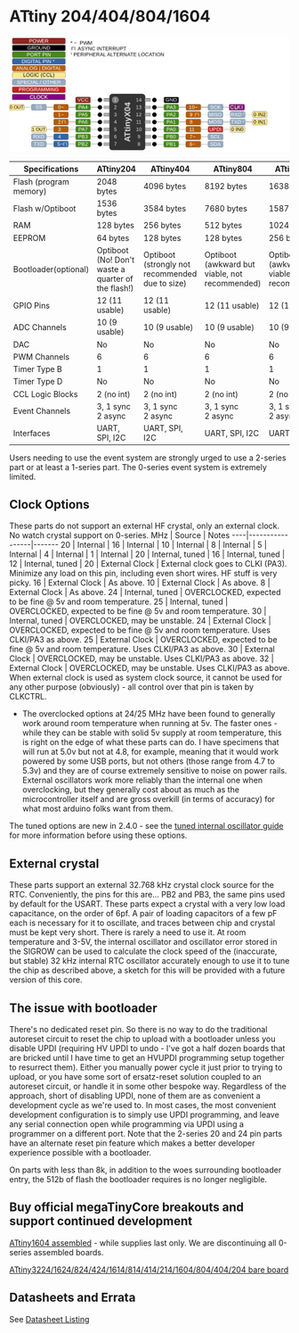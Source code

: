 # ATtiny 204/404/804/1604
![x04 Pin Mapping](ATtiny_x04.gif "Arduino Pin Mapping for ATtiny x04")

 Specifications          |    ATtiny204   |   ATtiny404    |   ATtiny804    |  ATtiny1604
-------------------------|----------------|----------------|----------------|--------------
Flash (program memory)   | 2048 bytes     | 4096 bytes     | 8192 bytes     | 16384 bytes
Flash w/Optiboot         | 1536 bytes     | 3584 bytes     | 7680 bytes     | 15872 bytes
RAM                      | 128 bytes      | 256 bytes      | 512 bytes      | 1024 bytes
EEPROM                   | 64 bytes       | 128 bytes      | 128 bytes      | 256 bytes
Bootloader(optional)     | Optiboot (No! Don't waste a quarter of the flash!) | Optiboot (strongly not recommended due to size) | Optiboot (awkward but viable, not recommended) | Optiboot (awkward but viable, not recommended)
GPIO Pins                | 12 (11 usable) | 12 (11 usable) | 12 (11 usable) | 12 (11 usable)
ADC Channels             | 10 (9 usable)  | 10 (9 usable)  | 10 (9 usable)  | 10 (9 usable)
DAC                      | No             | No             | No             | No
PWM Channels             |              6 |              6 |              6 | 6
Timer Type B             |              1 |              1 |              1 | 1
Timer Type D             | No             |             No |             No | No
CCL Logic Blocks         |     2 (no int) |     2 (no int) |     2 (no int) |     2 (no int)
Event Channels           | 3, 1 sync<br/> 2 async | 3, 1 sync<br/> 2 async  | 3, 1 sync<br/> 2 async | 3, 1 sync<br/> 2 async
Interfaces               | UART, SPI, I2C | UART, SPI, I2C | UART, SPI, I2C | UART, SPI, I2C

Users needing to use the event system are strongly urged to use a 2-series part or at least a 1-series part. The 0-series event system is extremely limited.

## Clock Options
These parts do not support an external HF crystal, only an external clock. No watch crystal support on 0-series.
 MHz | Source          | Notes
 ----|-----------------|-------
  20 | Internal        |
  16 | Internal        |
  10 | Internal        |
   8 | Internal        |
   5 | Internal        |
   4 | Internal        |
   1 | Internal        |
  20 | Internal, tuned |
  16 | Internal, tuned |
  12 | Internal, tuned |
  20 | External Clock  | External clock goes to CLKI (PA3). Minimize any load on this pin, including even short wires. HF stuff is very picky.
  16 | External Clock  | As above.
  10 | External Clock  | As above.
   8 | External Clock  | As above.
  24 | Internal, tuned | OVERCLOCKED, expected to be fine @ 5v and room temperature.
  25 | Internal, tuned | OVERCLOCKED, expected to be fine @ 5v and room temperature.
  30 | Internal, tuned | OVERCLOCKED, may be unstable.
  24 | External Clock  | OVERCLOCKED, expected to be fine @ 5v and room temperature. Uses CLKI/PA3 as above.
  25 | External Clock  | OVERCLOCKED, expected to be fine @ 5v and room temperature. Uses CLKI/PA3 as above.
  30 | External Clock  | OVERCLOCKED, may be unstable. Uses CLKI/PA3 as above.
  32 | External Clock  | OVERCLOCKED, may be unstable. Uses CLKI/PA3 as above.
When external clock is used as system clock source, it cannot be used for any other purpose (obviously) - all control over that pin is taken by CLKCTRL.


* The overclocked options at 24/25 MHz have been found to generally work around room temperature when running at 5v. The faster ones - while they can be stable with solid 5v supply at room temperature, this is right on the edge of what these parts can do. I have specimens that will run at 5.0v but not at 4.8, for example, meaning that it would work powered by some USB ports, but not others (those range from 4.7 to 5.3v) and they are of course extremely sensitive to noise on power rails. External oscillators work more reliably than the internal one when overclocking, but they generally cost about as much as the microcontroller itself and are gross overkill (in terms of accuracy) for what most arduino folks want from them.

The tuned options are new in 2.4.0 - see the [tuned internal oscillator guide](Ref_Tuning.md) for more information before using these options.

## External crystal
These parts support an external 32.768 kHz crystal clock source for the RTC. Conveniently, the pins for this are... PB2 and PB3, the same pins used by default for the USART. These parts expect a crystal with a very low load capacitance, on the order of 6pf. A pair of loading capacitors of a few pF each is necessary for it to oscillate, and traces between chip and crystal must be kept very short. There is rarely a need to use it. At room temperature and 3-5V, the internal oscillator and oscillator error stored in the SIGROW can be used to calculate the clock speed of the (inaccurate, but stable) 32 kHz internal RTC oscillator accurately enough to use it to tune the chip as described above, a sketch for this will be provided with a future version of this core.

## The issue with bootloader
There's no dedicated reset pin. So there is no way to do the traditional autoreset circuit to reset the chip to upload with a bootloader unless you disable UPDI (requiring HV UPDI to undo - I've got a half dozen boards that are bricked until I have time to get an HVUPDI programming setup together to resurrect them). Either you manually power cycle it just prior to trying to upload, or you have some sort of ersatz-reset solution coupled to an autoreset circuit, or handle it in some other bespoke way. Regardless of the approach, short of disabling UPDI, none of them are as convenient a development cycle as we're used to. In most cases, the most convenient development configuration is to simply use UPDI programming, and leave any serial connection open while programming via UPDI using a programmer on a different port. Note that the 2-series 20 and 24 pin parts have an alternate reset pin feature which makes a better developer experience possible with a bootloader.

On parts with less than 8k, in addition to the woes surrounding bootloader entry, the 512b of flash the bootloader requires is no longer negligible.

## Buy official megaTinyCore breakouts and support continued development
[ATtiny1604 assembled](https://www.tindie.com/products/17598/) - while supplies last only. We are discontinuing all 0-series assembled boards.

[ATtiny3224/1624/824/424/1614/814/414/214/1604/804/404/204 bare board](https://www.tindie.com/products/17748/)

## Datasheets and Errata
See [Datasheet Listing](Datasheets.md)
